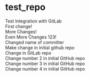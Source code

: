 # test_repo
Test Integration with GitLab  
First change!  
More Changes!  
Even More Changes 123!  
Changed name of committer  
Make change in initial github repo  
Change in GitLab repo  
Change number 2 in initial GitHub repo  
Change number 3 in initial GitHub repo  
Change number 4 in initial GitHub repo  